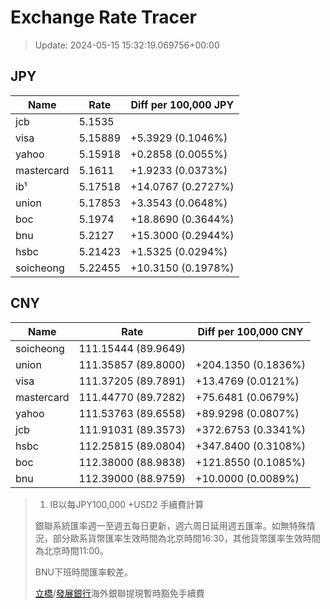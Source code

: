 # Exchange Rate Tracer

> Update: 2024-05-15 15:32:19.069756+00:00

## JPY

| Name       |    Rate | Diff per 100,000 JPY   |
|------------|---------|------------------------|
| jcb        | 5.1535  |                        |
| visa       | 5.15889 | +5.3929 (0.1046%)      |
| yahoo      | 5.15918 | +0.2858 (0.0055%)      |
| mastercard | 5.1611  | +1.9233 (0.0373%)      |
| ib¹        | 5.17518 | +14.0767 (0.2727%)     |
| union      | 5.17853 | +3.3543 (0.0648%)      |
| boc        | 5.1974  | +18.8690 (0.3644%)     |
| bnu        | 5.2127  | +15.3000 (0.2944%)     |
| hsbc       | 5.21423 | +1.5325 (0.0294%)      |
| soicheong  | 5.22455 | +10.3150 (0.1978%)     |

## CNY

| Name       | Rate                | Diff per 100,000 CNY   |
|------------|---------------------|------------------------|
| soicheong  | 111.15444	(89.9649) |                        |
| union      | 111.35857	(89.8000) | +204.1350 (0.1836%)    |
| visa       | 111.37205	(89.7891) | +13.4769 (0.0121%)     |
| mastercard | 111.44770	(89.7282) | +75.6481 (0.0679%)     |
| yahoo      | 111.53763	(89.6558) | +89.9298 (0.0807%)     |
| jcb        | 111.91031	(89.3573) | +372.6753 (0.3341%)    |
| hsbc       | 112.25815	(89.0804) | +347.8400 (0.3108%)    |
| boc        | 112.38000	(88.9838) | +121.8550 (0.1085%)    |
| bnu        | 112.39000	(88.9759) | +10.0000 (0.0089%)     |


> 1. IB以每JPY100,000 +USD2 手續費計算
>
> 銀聯系統匯率週一至週五每日更新，週六周日延用週五匯率。如無特殊情況，部分歐系貨幣匯率生效時間為北京時間16:30，其他貨幣匯率生效時間為北京時間11:00。
>
> BNU下班時間匯率較差。
>
> [立橋](https://www.wlbank.com.mo/uploads/ueditor/file/20181211/1544536513900230.pdf)/[發展銀行](https://www.mdb.com.mo/Service_Charges_20230728.pdf)海外銀聯提現暫時豁免手續費


